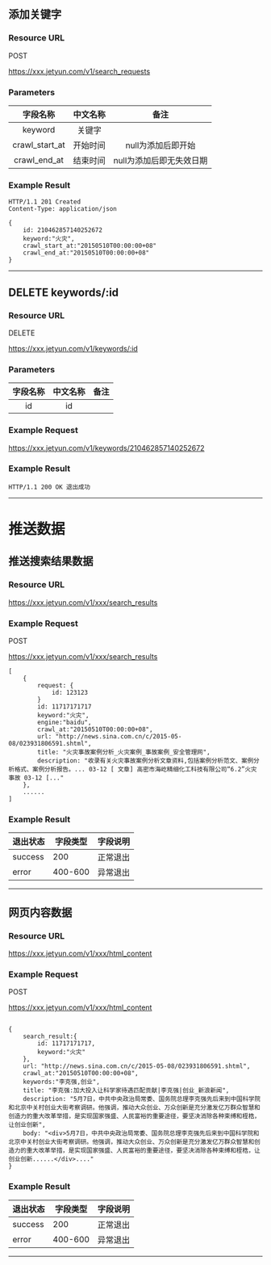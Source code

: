 ## 添加关键字

### Resource URL

POST 

https://xxx.jetyun.com/v1/search_requests

### Parameters

字段名称       | 中文名称        | 备注
:-----------: | :-----------: | :-----------:
keyword       	   | 关键字         | 
crawl_start_at    | 开始时间		   | null为添加后即开始
crawl_end_at      | 结束时间		   | null为添加后即无失效日期


### Example Result

```
HTTP/1.1 201 Created
Content-Type: application/json

{
	id: 210462857140252672
	keyword:"火灾",
	crawl_start_at:"20150510T00:00:00+08"
	crawl_end_at:"20150510T00:00:00+08"
}

```

---

## DELETE keywords/:id

### Resource URL

DELETE

https://xxx.jetyun.com/v1/keywords/:id

### Parameters

字段名称       | 中文名称        | 备注
:-----------: | :-----------: | :-----------:
id            | id            |


### Example Request

https://xxx.jetyun.com/v1/keywords/210462857140252672

### Example Result

```
HTTP/1.1 200 OK 退出成功

```

---

# 推送数据

## 推送搜索结果数据

### Resource URL

https://xxx.jetyun.com/v1/xxx/search_results


### Example Request

POST

https://xxx.jetyun.com/v1/xxx/search_results

```
[
	{
		request: {
			id: 123123
		}
		id: 11717171717 
		keyword:"火灾",
		engine:"baidu",
		crawl_at:"20150510T00:00:00+08",
		url: "http://news.sina.com.cn/c/2015-05-08/023931806591.shtml",
		title: "火灾事故案例分析_火灾案例_事故案例_安全管理网",
		description: "收录有关火灾事故案例分析文章资料,包括案例分析范文、案例分析格式、案例分析报告。... 03-12 [ 文章] 高密市海屹精细化工科技有限公司“6.2”火灾事故 03-12 [..."					
	},
	......
]

```

### Example Result

| 退出状态 | 字段类型 | 字段说明 |
|----------|----------|----------|
| success  |      200 | 正常退出 |
| error    |  400-600 | 异常退出 |


---

## 网页内容数据

### Resource URL

https://xxx.jetyun.com/v1/xxx/html_content


### Example Request

POST

https://xxx.jetyun.com/v1/xxx/html_content

```

{
	search_result:{
		id: 11717171717,
		keyword:"火灾"
	},
	url: "http://news.sina.com.cn/c/2015-05-08/023931806591.shtml",
	crawl_at:"20150510T00:00:00+08",
	keywords:"李克强,创业",
	title: "李克强:加大投入让科学家待遇匹配贡献|李克强|创业_新浪新闻",
	description: "5月7日，中共中央政治局常委、国务院总理李克强先后来到中国科学院和北京中关村创业大街考察调研。他强调，推动大众创业、万众创新是充分激发亿万群众智慧和创造力的重大改革举措，是实现国家强盛、人民富裕的重要途径，要坚决消除各种束缚和桎梏，让创业创新",
	body: "<div>5月7日，中共中央政治局常委、国务院总理李克强先后来到中国科学院和北京中关村创业大街考察调研。他强调，推动大众创业、万众创新是充分激发亿万群众智慧和创造力的重大改革举措，是实现国家强盛、人民富裕的重要途径，要坚决消除各种束缚和桎梏，让创业创新......</div>...."					
}

```

### Example Result

| 退出状态 | 字段类型 | 字段说明 |
|----------|----------|----------|
| success  |      200 | 正常退出 |
| error    |  400-600 | 异常退出 |


---





